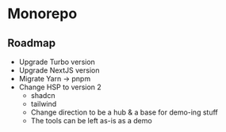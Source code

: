 # Monorepo

## Roadmap

- Upgrade Turbo version
- Upgrade NextJS version
- Migrate Yarn -> pnpm
- Change HSP to version 2
  - shadcn
  - tailwind
  - Change direction to be a hub & a base for demo-ing stuff
  - The tools can be left as-is as a demo
